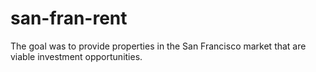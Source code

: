 # san-fran-rent
The goal was to  provide properties in the San Francisco market that are viable investment opportunities.
